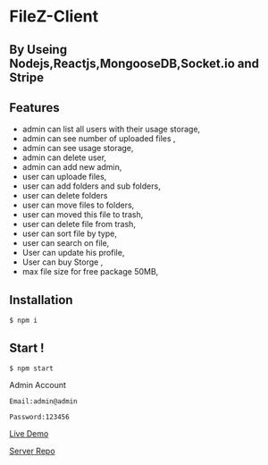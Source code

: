 # FileZ-Client
## By Useing Nodejs,Reactjs,MongooseDB,Socket.io and Stripe
## Features
* admin can list all users with their usage storage,
* admin can see number of uploaded files ,
* admin can see usage storage,
* admin can delete user,
* admin can add new admin,
* user can uploade files,
* user can add folders and sub folders,
* user can delete folders
* user can move files to folders,
* user can moved this file to trash,
* user can delete file from trash,
* user can sort file by type,
* user can search on file,
* User can update his profile,
* User can buy Storge ,
* max file size for free package 50MB,

## Installation
```
$ npm i 
```
## Start !
```
$ npm start
```
Admin Account
```
Email:admin@admin
```
```
Password:123456
```

[Live Demo](https://file-z.herokuapp.com/)

[Server Repo](https://github.com/rasheed92/FileZ-Server)
